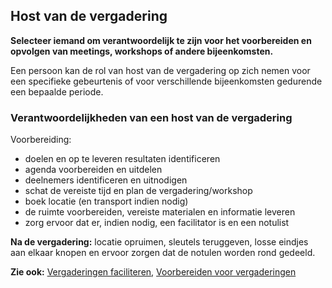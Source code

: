 ## Host van de vergadering

<summary>
<strong>Selecteer iemand om verantwoordelijk te zijn voor het voorbereiden en opvolgen van meetings,  workshops of andere bijeenkomsten.</strong>
</summary>

Een persoon kan de rol van host van de vergadering op zich nemen voor een specifieke gebeurtenis of voor verschillende bijeenkomsten gedurende een bepaalde periode.

### Verantwoordelijkheden van een host van de vergadering

Voorbereiding:

- doelen en op te leveren resultaten identificeren
- agenda voorbereiden en uitdelen
- deelnemers identificeren en uitnodigen
- schat de vereiste tijd en plan de vergadering/workshop
- boek locatie (en transport indien nodig)
- de ruimte voorbereiden, vereiste materialen en informatie leveren
- zorg ervoor dat er, indien nodig, een facilitator is en een notulist

**Na de vergadering:** locatie opruimen, sleutels teruggeven, losse eindjes aan elkaar knopen en ervoor zorgen dat de notulen worden rond gedeeld.

**Zie ook:** [Vergaderingen faciliteren](section:facilitate-meetings), [Voorbereiden voor vergaderingen](section:prepare-for-meetings)